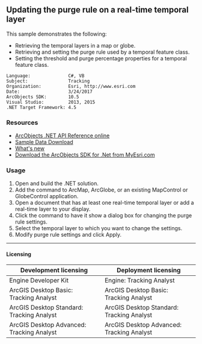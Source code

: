 ## Updating the purge rule on a real-time temporal layer

  <div xmlns="http://www.w3.org/1999/xhtml" xmlns:my="http://schemas.microsoft.com/office/infopath/2003/myXSD/2006-02-10T23:25:53">This sample demonstrates the following:</div>

*   <div>Retrieving the temporal layers in a map or globe.</div>

*   <div>Retrieving and setting the purge rule used by a temporal feature class.</div>

*   <div>Setting the threshold and purge percentage properties for a temporal feature class.</div>  


<!-- TODO: Fill this section below with metadata about this sample-->
```
Language:              C#, VB
Subject:               Tracking
Organization:          Esri, http://www.esri.com
Date:                  3/24/2017
ArcObjects SDK:        10.5
Visual Studio:         2013, 2015
.NET Target Framework: 4.5
```

### Resources

* [ArcObjects .NET API Reference online](http://desktop.arcgis.com/en/arcobjects/latest/net/webframe.htm)  
* [Sample Data Download](../../releases)  
* [What's new](http://desktop.arcgis.com/en/arcobjects/latest/net/webframe.htm#05247c04-bfd9-4e36-ae09-bc6e833c3b14.htm)  
* [Download the ArcObjects SDK for .Net from MyEsri.com](https://my.esri.com/)  

### Usage
1. Open and build the .NET solution.  
1. Add the command to ArcMap, ArcGlobe, or an existing MapControl or GlobeControl application.  
1. Open a document that has at least one real-time temporal layer or add a real-time layer to your display.  
1. Click the command to have it show a dialog box for changing the purge rule settings.  
1. Select the temporal layer to which you want to change the settings.  
1. Modify purge rule settings and click Apply.  









---------------------------------

#### Licensing  
| Development licensing | Deployment licensing | 
| ------------- | ------------- | 
| Engine Developer Kit | Engine: Tracking Analyst |  
| ArcGIS Desktop Basic: Tracking Analyst | ArcGIS Desktop Basic: Tracking Analyst |  
| ArcGIS Desktop Standard: Tracking Analyst | ArcGIS Desktop Standard: Tracking Analyst |  
| ArcGIS Desktop Advanced: Tracking Analyst | ArcGIS Desktop Advanced: Tracking Analyst |  


